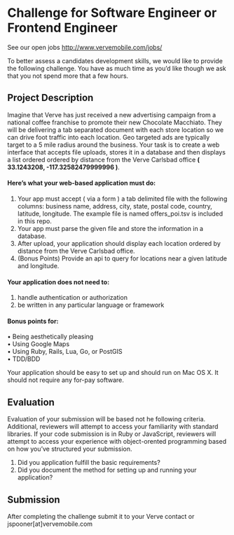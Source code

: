 # Challenge for Software Engineer or Frontend Engineer

See our open jobs http://www.vervemobile.com/jobs/

To better assess a candidates development skills, we would like to provide the following challenge.  You have as much time as you’d like though we ask that you not spend more that a few hours.

## Project Description

Imagine that Verve has just received a new advertising campaign from a national coffee franchise to promote their new Chocolate Macchiato.  They will be delivering a tab separated document with each store location so we can drive foot traffic into each location.  Geo targeted ads are typically target to a 5 mile radius around the business.  Your task is to create a web interface that accepts file uploads, stores it in a database and then displays a list ordered ordered by distance from the Verve Carlsbad office **( 33.1243208, -117.32582479999996 )**.

#### Here’s what your web-based application must do:

1. Your app must accept ( via a form ) a tab delimited file with the following columns: business
name, address, city, state, postal code, country, latitude, longitude.  The example file is named
offers_poi.tsv is included in this repo.
2. Your app must parse the given file and store the information in a database.
3. After upload, your application should display each location ordered by distance from the Verve Carlsbad office.
4. (Bonus Points) Provide an api to query for locations near a given latitude and longitude.

#### Your application does not need to:

1. handle authentication or authorization
2. be written in any particular language or framework

#### Bonus points for:

• Being aesthetically pleasing  
• Using Google Maps  
• Using Ruby, Rails, Lua, Go, or PostGIS  
• TDD/BDD  

Your application should be easy to set up and should run on Mac OS X.  It should not require any for-pay software.

## Evaluation

Evaluation of your submission will be based not he following criteria.  Additional, reviewers will attempt to access your familiarity with standard libraries.  If your code submission is in Ruby or JavaScript, reviewers will attempt to access your experience with object-orented programming based on how you’ve structured your submission.

1. Did you application fulfill the basic requirements?
2. Did you document the method for setting up and running your application?

## Submission

After completing the challenge submit it to your Verve contact or jspooner[at]vervemobile.com
